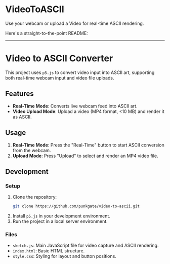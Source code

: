 # VideoToASCII
Use your webcam or upload a Video for real-time ASCII rendering.

Here's a straight-to-the-point README:

---

# Video to ASCII Converter

This project uses `p5.js` to convert video input into ASCII art, supporting both real-time webcam input and video file uploads.

## Features
- **Real-Time Mode**: Converts live webcam feed into ASCII art.
- **Video Upload Mode**: Upload a video (MP4 format, <10 MB) and render it as ASCII.

## Usage
1. **Real-Time Mode**: Press the "Real-Time" button to start ASCII conversion from the webcam.
2. **Upload Mode**: Press "Upload" to select and render an MP4 video file.

## Development
### Setup
1. Clone the repository:
   ```bash
   git clone https://github.com/punkgate/video-to-ascii.git
   ```
2. Install `p5.js` in your development environment.
3. Run the project in a local server environment.

### Files
- `sketch.js`: Main JavaScript file for video capture and ASCII rendering.
- `index.html`: Basic HTML structure.
- `style.css`: Styling for layout and button positions.


